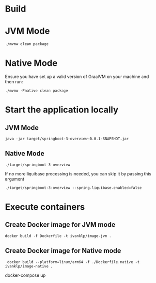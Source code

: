 # Build

# JVM Mode
```
./mvnw clean package
```

# Native Mode
Ensure you have set up a valid version of GraalVM on your machine and then run:
```
./mvnw -Pnative clean package
```

# Start the application locally

## JVM Mode
```
java -jar target/springboot-3-overview-0.0.1-SNAPSHOT.jar
```

## Native Mode
```
./target/springboot-3-overview
```
If no more liquibase processing is needed, you can skip it by passing this argument
```
./target/springboot-3-overview --spring.liquibase.enabled=false
```


# Execute containers

## Create Docker image for JVM mode
```
docker build -f Dockerfile -t ivanklp/image-jvm .
```

## Create Docker image for Native mode
```
 docker build --platform=linux/arm64 -f ./Dockerfile.native -t ivanklp/image-native .
```

docker-compose up
